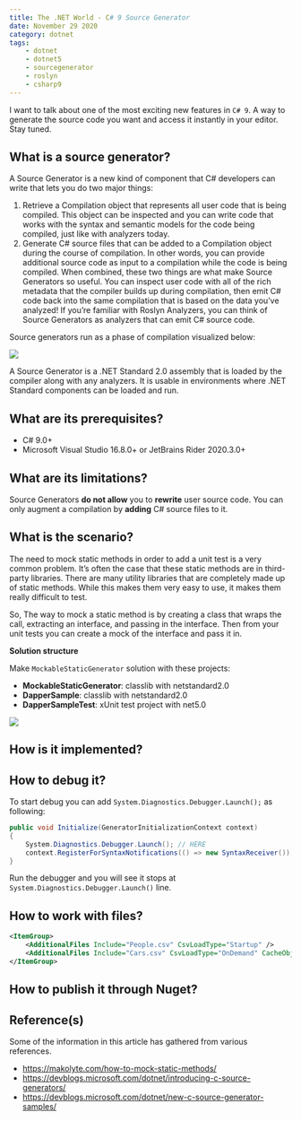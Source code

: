 ```yaml
---
title: The .NET World - C# 9 Source Generator
date: November 29 2020
category: dotnet
tags:
    - dotnet
    - dotnet5
    - sourcegenerator
    - roslyn
    - csharp9
---
```


I want to talk about one of the most exciting new features in `C# 9`. A way to generate the source code you want and access it instantly in your editor. Stay tuned.

<!-- more -->

## What is a source generator?

A Source Generator is a new kind of component that C# developers can write that lets you do two major things:

1. Retrieve a Compilation object that represents all user code that is being compiled. This object can be inspected and you can write code that works with the syntax and semantic models for the code being compiled, just like with analyzers today.
2. Generate C# source files that can be added to a Compilation object during the course of compilation. In other words, you can provide additional source code as input to a compilation while the code is being compiled.
When combined, these two things are what make Source Generators so useful. You can inspect user code with all of the rich metadata that the compiler builds up during compilation, then emit C# code back into the same compilation that is based on the data you’ve analyzed! If you’re familiar with Roslyn Analyzers, you can think of Source Generators as analyzers that can emit C# source code.

Source generators run as a phase of compilation visualized below:

![](/images/the-dotnet-world-csharp9-source-generator/sg.png)

A Source Generator is a .NET Standard 2.0 assembly that is loaded by the compiler along with any analyzers. It is usable in environments where .NET Standard components can be loaded and run.

## What are its prerequisites?

* C# 9.0+
* Microsoft Visual Studio 16.8.0+ or JetBrains Rider 2020.3.0+

## What are its limitations?

Source Generators **do not allow** you to **rewrite** user source code. You can only augment a compilation by **adding** C# source files to it.

## What is the scenario?

The need to mock static methods in order to add a unit test is a very common problem. It’s often the case that these static methods are in third-party libraries. There are many utility libraries that are completely made up of static methods. While this makes them very easy to use, it makes them really difficult to test.

So, The way to mock a static method is by creating a class that wraps the call, extracting an interface, and passing in the interface. Then from your unit tests you can create a mock of the interface and pass it in.

**Solution structure**

Make `MockableStaticGenerator` solution with these projects:

* **MockableStaticGenerator**: classlib with netstandard2.0
* **DapperSample**: classlib with netstandard2.0
* **DapperSampleTest**: xUnit test project with net5.0

![](/images/the-dotnet-world-csharp9-source-generator/solution.png)

## How is it implemented?



## How to debug it?

To start debug you can add `System.Diagnostics.Debugger.Launch();` as following:

```cs
public void Initialize(GeneratorInitializationContext context)
{
    System.Diagnostics.Debugger.Launch(); // HERE
    context.RegisterForSyntaxNotifications(() => new SyntaxReceiver());
}
```

Run the debugger and you will see it stops at `System.Diagnostics.Debugger.Launch()` line.

## How to work with files?

```xml
<ItemGroup>
    <AdditionalFiles Include="People.csv" CsvLoadType="Startup" />
    <AdditionalFiles Include="Cars.csv" CsvLoadType="OnDemand" CacheObjects="true" />
</ItemGroup>
```

## How to publish it through Nuget?



## Reference(s)

Some of the information in this article has gathered from various references.

* https://makolyte.com/how-to-mock-static-methods/
* https://devblogs.microsoft.com/dotnet/introducing-c-source-generators/
* https://devblogs.microsoft.com/dotnet/new-c-source-generator-samples/

